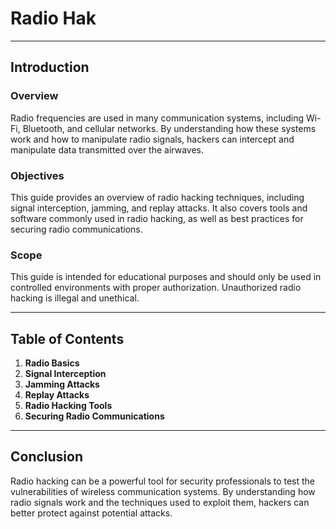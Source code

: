 # Radio Hak

--- 

## Introduction

### Overview

Radio frequencies are used in many communication systems, including Wi-Fi, Bluetooth, and cellular networks. By understanding how these systems work and how to manipulate radio signals, hackers can intercept and manipulate data transmitted over the airwaves.

### Objectives

This guide provides an overview of radio hacking techniques, including signal interception, jamming, and replay attacks. It also covers tools and software commonly used in radio hacking, as well as best practices for securing radio communications.

### Scope

This guide is intended for educational purposes and should only be used in controlled environments with proper authorization. Unauthorized radio hacking is illegal and unethical.

---

## Table of Contents

1. **Radio Basics**
2. **Signal Interception**
3. **Jamming Attacks**
4. **Replay Attacks**
5. **Radio Hacking Tools**
6. **Securing Radio Communications**

---

## Conclusion

Radio hacking can be a powerful tool for security professionals to test the vulnerabilities of wireless communication systems. By understanding how radio signals work and the techniques used to exploit them, hackers can better protect against potential attacks.
